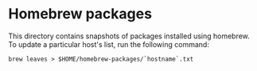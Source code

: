 # Homebrew packages

This directory contains snapshots of packages installed
using homebrew. To update a particular host's list, run
the following command:

```
brew leaves > $HOME/homebrew-packages/`hostname`.txt
```
